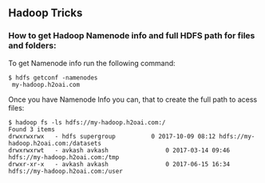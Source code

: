 ## Hadoop Tricks ##

### How to get Hadoop Namenode info and full HDFS path for files and folders: ###

To get Namenode info run the following command:
```
$ hdfs getconf -namenodes
 my-hadoop.h2oai.com
```
Once you have Namenode Info you can, that to create the full path to acess files:
```
$ hadoop fs -ls hdfs://my-hadoop.h2oai.com:/
Found 3 items
drwxrwxrwx   - hdfs supergroup          0 2017-10-09 08:12 hdfs://my-hadoop.h2oai.com:/datasets
drwxrwxrwt   - avkash avkash                0 2017-03-14 09:46 hdfs://my-hadoop.h2oai.com:/tmp
drwxr-xr-x   - avkash avkash                0 2017-06-15 16:34 hdfs://my-hadoop.h2oai.com:/user
```
